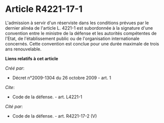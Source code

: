 # Article R4221-17-1

L'admission à servir d'un réserviste dans les conditions prévues par le dernier alinéa de l'article L. 4221-1 est subordonnée
à la signature d'une convention entre le ministre de la défense et les autorités compétentes de l'Etat, de l'établissement
public ou de l'organisation internationale concernés. Cette convention est conclue pour une durée maximale de trois ans
renouvelable.

**Liens relatifs à cet article**

_Créé par_:

  - Décret n°2009-1304 du 26 octobre 2009 - art. 1

_Cite_:

  - Code de la défense. - art. L4221-1

_Cité par_:

  - Code de la défense. - art. R4221-17-2 (V)

